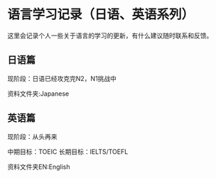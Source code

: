 # 语言学习记录（日语、英语系列）

这里会记录个人一些关于语言的学习的更新，有什么建议随时联系和反馈。

## 日语篇
现阶段：日语已经攻克完N2，N1挑战中

资料文件夹:Japanese

## 英语篇
现阶段：从头再来

中期目标：TOEIC
长期目标：IELTS/TOEFL

资料文件夹EN:English
